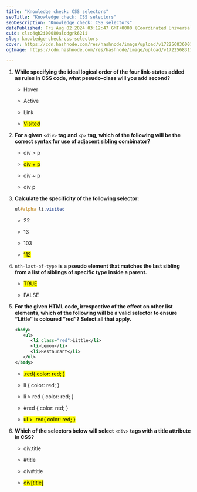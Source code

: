 ```yaml
---
title: "Knowledge check: CSS selectors"
seoTitle: "Knowledge check: CSS selectors"
seoDescription: "Knowledge check: CSS selectors"
datePublished: Fri Aug 02 2024 03:12:47 GMT+0000 (Coordinated Universal Time)
cuid: clzc4qb2i00080alcdgrk621i
slug: knowledge-check-css-selectors
cover: https://cdn.hashnode.com/res/hashnode/image/upload/v1722568360012/c4f4663d-fa6c-46d1-ac76-55b97e4a9885.png
ogImage: https://cdn.hashnode.com/res/hashnode/image/upload/v1722568311166/b50706fd-3137-40f3-9e1e-74e929a205b5.png

---
```


1. **While specifying the ideal logical order of the four link-states added as rules in CSS code, what pseudo-class will you add second?**
    
    * Hover
        
    * Active
        
    * Link
        
    * <mark>Visited</mark>
        
2. **For a given** `<div>` **tag and** `<p>` **tag, which of the following will be the correct syntax for use of adjacent sibling combinator?**
    
    * div &gt; p
        
    * <mark>div + p</mark>
        
    * div ~ p
        
    * div p
        
3. **Calculate the specificity of the following selector:**
    
    ```css
    ul#alpha li.visited
    ```
    
    * 22
        
    * 13
        
    * 103
        
    * <mark>112</mark>
        
4. `nth-last-of-type` **is a pseudo element that matches the last sibling from a list of siblings of specific type inside a parent.**
    
    * <mark>TRUE</mark>
        
    * FALSE
        
5. **For the given HTML code, irrespective of the effect on other list elements, which of the following will be a valid selector to ensure “Little” is coloured “red”? Select all that apply.**
    
    ```xml
    <body>
       <ul>
          <li class="red">Little</li>
          <li>Lemon</li>
          <li>Restaurant</li>
       </ul>
    </body>
    ```
    
    * <mark>.red{ color: red; }</mark>
        
    * li { color: red; }
        
    * li &gt; red { color: red; }
        
    * #red { color: red; }
        
    * <mark>ul &gt; .red{ color: red; }</mark>
        
6. **Which of the selectors below will select** `<div>` **tags with a title attribute in CSS?**
    
    * div.title
        
    * #title
        
    * div#title
        
    * <mark>div[title]</mark>